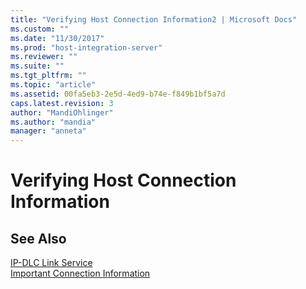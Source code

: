 ```yaml
---
title: "Verifying Host Connection Information2 | Microsoft Docs"
ms.custom: ""
ms.date: "11/30/2017"
ms.prod: "host-integration-server"
ms.reviewer: ""
ms.suite: ""
ms.tgt_pltfrm: ""
ms.topic: "article"
ms.assetid: 00fa5eb3-2e5d-4ed9-b74e-f849b1bf5a7d
caps.latest.revision: 3
author: "MandiOhlinger"
ms.author: "mandia"
manager: "anneta"
---
```

# Verifying Host Connection Information
## See Also  
 [IP-DLC Link Service](../core/ip-dlc-link-service1.md)   
 [Important Connection Information](../core/important-connection-information2.md)